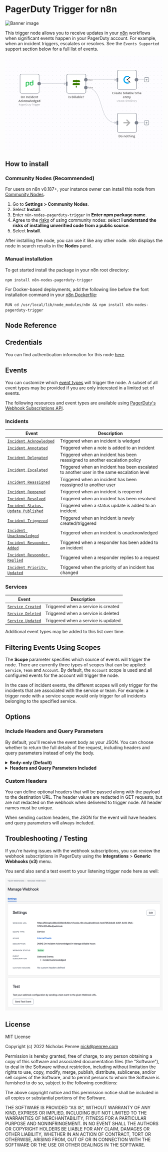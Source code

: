 # PagerDuty Trigger for n8n

![Banner image](https://user-images.githubusercontent.com/10284570/173569848-c624317f-42b1-45a6-ab09-f0ea3c247648.png)

This trigger node allows you to receive updates in your [n8n](https://www.n8n.io) workflows when significant events happen in your PagerDuty account. For example, when an incident triggers, escalates or resolves. See the `Events Supported` support section below for a full list of events.

![PagerDuty Trigger node screenshot](./images/example.png)
## How to install

### Community Nodes (Recommended)

For users on n8n v0.187+, your instance owner can install this node from [Community Nodes](https://docs.n8n.io/integrations/community-nodes/installation/).

1. Go to **Settings > Community Nodes**.
2. Select **Install**.
3. Enter `n8n-nodes-pagerduty-trigger` in **Enter npm package name**.
4. Agree to the [risks](https://docs.n8n.io/integrations/community-nodes/risks/) of using community nodes: select **I understand the risks of installing unverified code from a public source**.
5. Select **Install**.

After installing the node, you can use it like any other node. n8n displays the node in search results in the **Nodes** panel.

### Manual installation

To get started install the package in your n8n root directory:

`npm install n8n-nodes-pagerduty-trigger`


For Docker-based deployments, add the following line before the font installation command in your [n8n Dockerfile](https://github.com/n8n-io/n8n/blob/master/docker/images/n8n/Dockerfile):


`RUN cd /usr/local/lib/node_modules/n8n && npm install n8n-nodes-pagerduty-trigger`

## Node Reference

## Credentials

You can find authentication information for this node [here](https://docs.n8n.io/integrations/builtin/credentials/pagerduty/).
## Events

You can customize which [event types](https://developer.pagerduty.com/docs/ZG9jOjQ1MTg4ODQ0-overview#event-types) will trigger the node. A subset of all event types may be provided if you are only interested in a limited set of events.

The following resources and event types are available using [PagerDuty's Webhook Subscriptions API](https://developer.pagerduty.com/api-reference/b3A6MjkyNDc4NA-create-a-webhook-subscription). 

### Incidents

| Event                              | Description                                                                                |
| ---------------------------------- | ------------------------------------------------------------------------------------------ |
| [`Incident Acknowledged`](https://developer.pagerduty.com/docs/ZG9jOjQ1MTg4ODQ0-overview#incidentacknowledged) | Triggered when an incident is wledged                                                      |
| [`Incident Annotated`](https://developer.pagerduty.com/docs/ZG9jOjQ1MTg4ODQ0-overview#incidentannotated) | Triggered when a note is added to an incident                                              |
| [`Incident Delegated`](https://developer.pagerduty.com/docs/ZG9jOjQ1MTg4ODQ0-overview#incidentdelegated) | Triggered when an incident has been reassigned to another escalation policy                |
| [`Incident Escalated`](https://developer.pagerduty.com/docs/ZG9jOjQ1MTg4ODQ0-overview#incidentescalated) | Triggered when an incident has been escalated to another user in the same escalation level |
| [`Incident Reassigned`](https://developer.pagerduty.com/docs/ZG9jOjQ1MTg4ODQ0-overview#incidentreassigned) | Triggered when an incident has been reassigned to another user                             |
| [`Incident Reopened`](https://developer.pagerduty.com/docs/ZG9jOjQ1MTg4ODQ0-overview#incidentreopened) | Triggered when an incident is reopened                                                     |
| [`Incident Resolved`](https://developer.pagerduty.com/docs/ZG9jOjQ1MTg4ODQ0-overview#incidentresolved) | Triggered when an incident has been resolved                                               |
| [`Incident Status Update Published`](https://developer.pagerduty.com/docs/ZG9jOjQ1MTg4ODQ0-overview#incidentstatus_update_published) | Triggered when a status update is added to an incident                                     |
| [`Incident Triggered`](https://developer.pagerduty.com/docs/ZG9jOjQ1MTg4ODQ0-overview#incidenttriggered) | Triggered when an incident is newly created/triggered                                      |
| [`Incident Unacknowledged`](https://developer.pagerduty.com/docs/ZG9jOjQ1MTg4ODQ0-overview#incidentunacknowledged) | Triggered when an incident is unacknowledged                                               |
| [`Incident Responder Added`](https://developer.pagerduty.com/docs/ZG9jOjQ1MTg4ODQ0-overview#incidentresponderadded) | Triggered when a responder has been added to an incident                                   |
| [`Incident Responder Replied`](https://developer.pagerduty.com/docs/ZG9jOjQ1MTg4ODQ0-overview#incidentresponderreplied) | Triggered when a responder replies to a request                                            |
| [`Incident Priority Updated`](https://developer.pagerduty.com/docs/ZG9jOjQ1MTg4ODQ0-overview#incidentpriority_updated) | Triggered when the priority of an incident has changed                                     |

### Services

| Event      | Description                         |
| ---------- | ----------------------------------- |
| [`Service Created`](https://developer.pagerduty.com/docs/ZG9jOjQ1MTg4ODQ0-overview#servicecreated)  | Triggered when a service is created |
| [`Service Deleted`](https://developer.pagerduty.com/docs/ZG9jOjQ1MTg4ODQ0-overview#servicedeleted)  | Triggered when a service is deleted |
| [`Service Updated`](https://developer.pagerduty.com/docs/ZG9jOjQ1MTg4ODQ0-overview#serviceupdated)  | Triggered when a service is updated |


Additional event types may be added to this list over time.


## Filtering Events Using Scopes

The **Scope** parameter specifies which source of events will trigger the node. There are currently three types of scopes that can be applied: `Service`, `Team` and `Account`. By default, the `Account` scope is used and all configured events for the account will trigger the node.

In the case of incident events, the different scopes will only trigger for the incidents that are associated with the service or team. For example: a trigger node with a service scope would only trigger for all incidents belonging to the specified service.
## Options

### Include Headers and Query Parameters

By default, you'll receive the event body as your JSON. You can choose whether to return the full details of the request, including headers and query parameters instead of only the body.

<details>
<summary>
<strong>Body-only (Default)</strong>
</summary>
<pre>
{
	"event": {
		"id": "01D8FYLHB5WAOASD!BWY4P3M",
		"event_type": "pagey.ping",
		"resource_type": "pagey",
		"occurred_at": "2022-10-01T02:30:53.852Z",
		"agent": null,
		"client": null,
		"data": {
			"message": "Hello from your friend Pagey!",
			"type": "ping"
		}
	}
}
</pre>
</details>

<details>
<summary>
<strong>Headers and Query Parameters Included</strong>
</summary>
<pre>
{
	"body": {
		"event": {
			"id": "01D8FYLHB5WAOASD!BWY4P3M",
			"event_type": "pagey.ping",
			"resource_type": "pagey",
			"occurred_at": "2022-10-01T02:30:53.852Z",
			"agent": null,
			"client": null,
			"data": {
				"message": "Hello from your friend Pagey!",
				"type": "ping"
			}
		}
	},
	"headers": {
		"host": "n8n.host.dev",
		"content-length": "228",
		"accept": "application/json",
		"x-webhook-id": "a3d6149f-7577-4e8c-bc7c-e0e80e1s3a5",
		"user-agent": "PagerDuty-Webhook/V3.0",
		"x-pagerduty-signature": "v1=6786170fa823ba565f041fb9186719f29907e6460dssss2ce233abf676bdfe9e1",
		"x-webhook-subscription": "PXSUIZH",
		"content-type": "application/json"
	},
	"query": {}
}
</pre>
</details>

### Custom Headers

You can define optional headers that will be passed along with the payload to the destination URL. The header values are redacted in GET requests, but are not redacted on the webhook when delivered to trigger node. All header names must be unique.

When sending custom headers, the JSON for the event will have headers and query parameters will always included.
## Troubleshooting / Testing

If you're having issues with the webhook subscriptions, you can review the webhook subscriptions in PagerDuty using the **Integrations** > **Generic Webhooks (v3)** menu.

You send also send a test event to your listening trigger node here as well:

![Manage webhook screenshot](./images/manage.png)

## License

MIT License

Copyright (c) 2022 Nicholas Penree <nick@penree.com>

Permission is hereby granted, free of charge, to any person obtaining a copy
of this software and associated documentation files (the "Software"), to deal
in the Software without restriction, including without limitation the rights
to use, copy, modify, merge, publish, distribute, sublicense, and/or sell
copies of the Software, and to permit persons to whom the Software is
furnished to do so, subject to the following conditions:

The above copyright notice and this permission notice shall be included in all
copies or substantial portions of the Software.

THE SOFTWARE IS PROVIDED "AS IS", WITHOUT WARRANTY OF ANY KIND, EXPRESS OR
IMPLIED, INCLUDING BUT NOT LIMITED TO THE WARRANTIES OF MERCHANTABILITY,
FITNESS FOR A PARTICULAR PURPOSE AND NONINFRINGEMENT. IN NO EVENT SHALL THE
AUTHORS OR COPYRIGHT HOLDERS BE LIABLE FOR ANY CLAIM, DAMAGES OR OTHER
LIABILITY, WHETHER IN AN ACTION OF CONTRACT, TORT OR OTHERWISE, ARISING FROM,
OUT OF OR IN CONNECTION WITH THE SOFTWARE OR THE USE OR OTHER DEALINGS IN THE
SOFTWARE.
